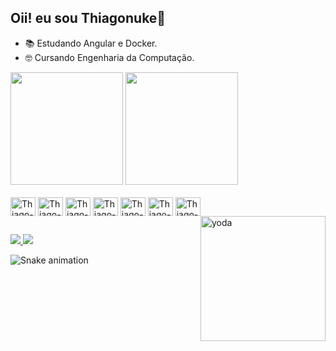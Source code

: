 ## Oii! eu sou Thiagonuke🧛

- 📚 Estudando Angular e Docker.
- 🤓 Cursando Engenharia da Computação.

<div>
  <img height="180em" src="https://github-readme-stats.vercel.app/api?username=Thiagonuke&theme=cobalt&show_icons=true&include_all_commits=true&count_private=true"/>
  <img height="180em" src="https://github-readme-stats.vercel.app/api/top-langs/?username=Thiagonuke&layout=compact&langs_count=16&theme=cobalt"/>
</div>

<div style="display: inline_block"><br>
  <img align="center" alt="Thiago-Python" height="30" width="40" src="https://cdn.jsdelivr.net/gh/devicons/devicon/icons/python/python-original.svg"/>
  <img align="center" alt="Thiago-Js" height="30" width="40" src="https://cdn.jsdelivr.net/gh/devicons/devicon/icons/javascript/javascript-original.svg"/>
  <img align="center" alt="Thiago-C++" height="30" width="40" src="https://cdn.jsdelivr.net/gh/devicons/devicon/icons/cplusplus/cplusplus-original.svg"/>
  <img align="center" alt="Thiago-HTML5" height="30" width="40" src="https://cdn.jsdelivr.net/gh/devicons/devicon/icons/html5/html5-original.svg"/>
  <img align="center" alt="Thiago-CSS3" height="30" width="40" src="https://cdn.jsdelivr.net/gh/devicons/devicon/icons/css3/css3-original.svg"/>
  <img align="center" alt="Thiago-PHP" height="30" width="40" src="https://cdn.jsdelivr.net/gh/devicons/devicon/icons/php/php-original.svg"/>
  <img align="center" alt="Thiago-ReactJs" height="30" width="40" src="https://cdn.jsdelivr.net/gh/devicons/devicon/icons/react/react-original.svg"/>
  <img align="right" alt="yoda" width="200px" heigth="150px" src="https://64.media.tumblr.com/c0d8be3a1d2bfd58a1eb6c91baa5747b/5321eccd302337fc-fc/s400x600/f5ceaa1e1f5a5f705142e087ed9369c0eff52c63.gifv"/>
</div>

##

<div>
  <a href="https://www.instagram.com/th1ag0nuke/" target"_blank"> <img src="https://img.shields.io/badge/Instagram-E4405F?style=for-the-badge&logo=instagram&logoColor=white" target"_blank"> </a>
    <a href="mailto:mthiago299@gmail.com" target"_blank"> <img src="https://img.shields.io/badge/Gmail-D14836?style=for-the-badge&logo=gmail&logoColor=white" target"_blank"> </a>
  
![Snake animation](https://github.com/thiagonuke/thiagonuke/blob/output/github-contribution-grid-snake.svg)
</div>

